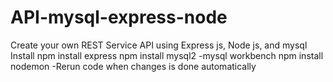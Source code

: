 # API-mysql-express-node

 Create your own REST Service API using Express js, Node js, and mysql
 Install npm install express
         npm install mysql2 -mysql workbench
         npm install nodemon -Rerun code when changes is done automatically
